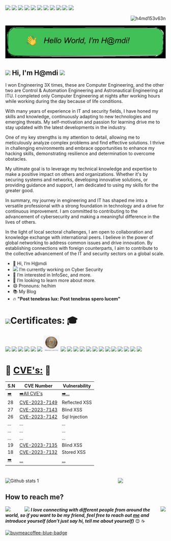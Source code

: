 <!-- [![](https://visitor-badge.laobi.icu/badge?page_id=h4md153v63n.h4md153v63n)](#) -->
  

[<img src="https://img.icons8.com/color/344/linktree.png" width="3.5%"/>](https://linktr.ee/hamdisevben)
[<img src="https://img.icons8.com/color/48/000000/linkedin.png" width="3.5%"/>](https://tr.linkedin.com/in/hamdisevben)
[<img src="https://img.icons8.com/color/48/000000/github.png" width="3.5%"/>](https://github.com/h4md153v63n)
[<img src="https://img.icons8.com/color/48/000000/medium.png" width="3.5%"/>](https://hamdisevben.medium.com)
[<img src="https://img.icons8.com/color/48/000000/twitter.png" width="3.5%"/>](https://twitter.com/h4md153v63n)
[<img src="https://img.icons8.com/color/48/000000/youtube.png" width="3.5%"/>](https://www.youtube.com/channel/UCO3GStB1UtVgt_DrtjH23XA/videos)
[<img src="https://pbs.twimg.com/profile_images/1742924846479429632/7IxtXQ6x_400x400.jpg" width="4%"/>](https://app.hackthebox.com/profile/184261)
[<img src="https://miro.medium.com/max/1220/1*kZDwNIxYuMsAyTUrx1vD0Q.png" width="3.8%"/>](https://tryhackme.com/p/h4md153v63n)
[<img src="https://img.icons8.com/color/344/sladeshare--v1.png" width="3.5%"/>](https://www.slideshare.net/hamdi_sevben)
[<img src="https://img.icons8.com/bubbles/344/duolingo-logo.png" width="3.5%"/>](https://www.duolingo.com/profile/h4md153v63n)
[<img src="https://img.icons8.com/color/48/000000/facebook.png" width="3.5%"/>](https://www.facebook.com/hamdisevben)


<p align="right"> <img src="https://komarev.com/ghpvc/?username=h4md153v63n&label=PROFILE%20VIEWS&color=0e75b6&style=flat" alt="h4md153v63n" /> </p>


![--](https://github.com/h4md153v63n/h4md153v63n/blob/main/oie_ft3HoVLd24pY.png)


<h2 align="left"><img src="https://raw.githubusercontent.com/sidbelbase/sidbelbase/master/wave.gif" width="20px"><strong> Hi, I'm H@mdi </strong><img src="https://media.giphy.com/media/WUlplcMpOCEmTGBtBW/giphy.gif" width="30px"></h2>

I won Engineering 3X times, these are Computer Engineering, and the other two are Control & Automation Engineering and Astronautical Engineering at ITU. I completed only Computer Engineering at nights after working hours while working during the day because of life conditions.

With many years of experience in IT and security fields, I have honed my skills and knowledge, continuously adapting to new technologies and emerging threats. My self-motivation and passion for learning drive me to stay updated with the latest developments in the industry.

One of my key strengths is my attention to detail, allowing me to meticulously analyze complex problems and find effective solutions. I thrive in challenging environments and embrace opportunities to enhance my hacking skills, demonstrating resilience and determination to overcome obstacles.

My ultimate goal is to leverage my technical knowledge and expertise to make a positive impact on others and organizations. Whether it's by securing systems and networks, developing innovative solutions, or providing guidance and support, I am dedicated to using my skills for the greater good.

In summary, my journey in engineering and IT has shaped me into a versatile professional with a strong foundation in technology and a drive for continuous improvement. I am committed to contributing to the advancement of cybersecurity and making a meaningful difference in the lives of others.

In the light of local sectoral challenges, I am open to collaboration and knowledge exchange with international peers. I believe in the power of global networking to address common issues and drive innovation. By establishing connections with foreign counterparts, I aim to contribute to the collective advancement of the IT and security sectors on a global scale.

- 👋  Hi, I’m H@mdi
- <img src="https://media.giphy.com/media/ln7z2eWriiQAllfVcn/giphy.gif" height="20"> I’m currently working on Cyber Security 
- 🔭  I’m interested in InfoSec, and more.
- 💞️  I’m looking to learn more about more.
- 😄  Pronouns: he/him
- 📚  My Blog
- 🔥  **"Post tenebras lux: Post tenebras spero lucem"**


# <img src="https://media.giphy.com/media/12oufCB0MyZ1Go/giphy.gif" width="60">Certificates: 🎓
[<img src="https://images.credly.com/size/680x680/images/e66468bd-5a58-4136-8fb5-994e13501cf5/image.png" width="10.5%"/>](https://www.credly.com/badges/65ac18d4-7087-4cac-a8c1-2e44862f164e)
[<img src="https://images.credly.com/size/680x680/images/9e9e7ef7-384f-4636-8743-1b89a68fb46b/image.png" width="10.5%"/>](https://www.credly.com/badges/486d939e-b089-4123-bd34-eb9e1876c5c8)
[<img src="https://images.credly.com/size/680x680/images/2784d0d8-327c-406f-971e-9f0e15097003/image.png" width="10%"/>](https://www.credly.com/badges/9a4b49d8-b0cf-4048-8817-2bbb7e6a871a)
[<img src="https://miro.medium.com/v2/resize:fit:750/format:webp/0*pfsODON5Jk-8VwcR.png" width="10%"/>](https://www.credly.com/badges/c69b7d37-b218-48b4-98a1-702e4e43ef62)
[<img src="https://miro.medium.com/v2/resize:fit:300/format:webp/0*Jf4rdR8PPm4bel9x.png" width="10%"/>](https://labs.cyberwarfare.live/badge/image/6630849d0dcca27bccbc6c74)
[<img src="https://miro.medium.com/v2/resize:fit:640/format:webp/1*QiV0eQ5bJg4ahkocJAxBig.png" width="7%"/>](https://app.kajabi.com/certificates/be3a2597)
[<img src="https://github.com/h4md153v63n/DefenSec/blob/main/1/WIRESHARK%20Level%20One.PNG" width="10%"/>](https://credentials.securityinstitute.com/89372401-4b5e-43fc-9392-4d4837eec34f)
[<img src="https://miro.medium.com/v2/resize:fit:1400/format:webp/1*XsiCi-lAaFEwv_-pJrGjWA.png" width="10%"/>](https://aspen.eccouncil.org/VerifyBadge?type=certification&a=AZPI0/orrPXBnYOErCUDn3LKBE/9/nrmbbMDo26w5mY=)
[<img src="https://miro.medium.com/v2/resize:fit:828/format:webp/0*uB0nnk553tbsRxo3.png" width="12%"/>](https://miro.medium.com/v2/resize:fit:828/format:webp/1*gDX2-HvLr3vwZx2C2eKldQ.png)
[<img src="https://miro.medium.com/v2/resize:fit:1400/format:webp/1*b6T77ecw1ZKCDv6Pw5J-0g.png" width="10%"/>](https://aspen.eccouncil.org/VerifyBadge?type=mentor&a=C6R7T9cjD6QlI6G9ykIgWBHp5ySh83vD5VxIAW4rXfI=&trk=public_profile_see-credential)
[<img src="https://miro.medium.com/v2/resize:fit:828/format:webp/0*0hS9F8hYLnSTzEk6.png" width="10%"/>](https://www.credly.com/badges/8ef5abd8-ad73-47cf-a8d5-1a03afaca09c)
[<img src="https://miro.medium.com/v2/resize:fit:828/format:webp/0*ebb5qNU5pDDDQY0R.png" width="11%"/>](https://www.credly.com/badges/3cb06a17-66b1-49d2-bc19-6867d99c2841)
[<img src="https://images.credly.com/size/680x680/images/44a5fe44-52e6-45c2-ae9a-41fd9183c81d/image.png" width="11%"/>](https://www.credly.com/users/hamdi-sevben/badges)
[<img src="https://miro.medium.com/v2/resize:fit:640/format:webp/0*ipLmFG55g7p3rP5g.png" width="10.5%"/>](https://miro.medium.com/v2/resize:fit:4800/format:webp/0*twxW0JFY8wElQzcx)
[<img src="https://miro.medium.com/v2/resize:fit:558/format:webp/0*JIxAIvLe4Xq8xDEF.png" width="7.5%"/>](https://www.credential.net/a0414535-ab71-4463-b622-2ac03d4bd92b)
[<img src="https://miro.medium.com/v2/resize:fit:558/format:webp/0*E6IhWnqoD9FUVO6h.png" width="7.5%"/>](https://www.credential.net/adbd00d9-0fe9-49e5-a660-3f14891182dd)
[<img src="https://miro.medium.com/v2/resize:fit:450/format:webp/1*baXLCoHGBsWLgo6gCjY0Og.jpeg" width="10%"/>](https://www.credential.net/ca89672f-05ca-4981-88b2-a297738371aa)
[<img src="https://miro.medium.com/v2/resize:fit:400/format:webp/0*LMP0uK8TEC6sZV2v.png" width="14%"/>](https://miro.medium.com/v2/resize:fit:1400/format:webp/1*9D7yyEteiQFwuD6_pS2RIQ.png)
[<img src="https://miro.medium.com/v2/resize:fit:828/format:webp/0*u4VmcpLPsiLPJVxV.jpg" width="10%"/>](https://aspen.eccouncil.org/VerifyBadge?type=certification&a=C6R7T9cjD6QlI6G9ykIgWBHp5ySh83vD5VxIAW4rXfI=)
[<img src="https://miro.medium.com/v2/resize:fit:640/format:webp/1*lypM5jJXoZHhCZdX2kqFcA.png" width="17%"/>](https://miro.medium.com/v2/resize:fit:1400/format:webp/1*z8I8uIbX7Okv8xRcZhu27Q.png)


# 🔎 [CVE's:](https://github.com/h4md153v63n/CVEs/blob/main/README.md) 🎯
|S.N|CVE Number|Vulnerability|
|---|---|---|
|[➡️](https://github.com/h4md153v63n/CVEs/blob/main/README.md)|[➡️All CVE's](https://github.com/h4md153v63n/CVEs/blob/main/README.md)|[➡️...](https://github.com/h4md153v63n/CVEs/blob/main/README.md)|
|28|[CVE-2023-7149](https://github.com/h4md153v63n/CVEs/blob/main/QR_Code_Generator/QR_Code_Generator-Reflected_Cross_Site_Scripting.md)|Reflected XSS|
|27|[CVE-2023-7143](https://github.com/h4md153v63n/CVEs/blob/main/Client_Details_System/Client_Details_System-Blind_Cross_Site_Scripting.md)|Blind XSS|
|26|[CVE-2023-7142](https://github.com/h4md153v63n/CVEs/blob/main/Client_Details_System/Client_Details_System-SQL_Injection_6.md)|Sql Injection|
|...|...|...|
|...|...|...|
|...|...|...|
|19|[CVE-2023-7135](https://github.com/h4md153v63n/CVEs/blob/main/Record_Management_System/Record_Management_System-Blind_Cross_Site_Scripting-1.md)|Blind XSS|
|18|[CVE-2023-7132](https://github.com/h4md153v63n/CVEs/blob/main/Intern_Membership_Management_System/Intern_Membership_Management_System-Stored_Cross_site_Scripting.md)|Stored XSS|
|[➡️](https://github.com/h4md153v63n/CVEs/blob/main/README.md)|[...](https://github.com/h4md153v63n/CVEs/blob/main/README.md)|[...](https://github.com/h4md153v63n/CVEs/blob/main/README.md)|

# 
<img align="right" src="https://media.giphy.com/media/M9gbBd9nbDrOTu1Mqx/giphy.gif" width="150">

![Github stats 1](https://github-readme-stats.vercel.app/api?username=h4md153v63n&show_icons=true&theme=dark) 


## How to reach me?
<img align="right" src="https://media.giphy.com/media/d31vTpVi1LAcDvdm/giphy.gif" height="160px" width="auto">

<img align="left" src="https://media.giphy.com/media/LnQjpWaON8nhr21vNW/giphy.gif" width="60"> <img src="https://media.giphy.com/media/RhwkGhrlj3NVSOxWSN/giphy.gif" height="50"> <em><b> I love connecting with different people from around the world, so if you want to be my friend, feel free to reach out [me](https://linktr.ee/hamdisevben) and introduce yourself (don’t just say hi, tell me about yourself)</b> </em> 😊 :coffee:

<p align="left">
<a href="https://buymeacoffee.com/hamdi.sevben" target="_blank" title="buymeacoffee">
  <img src="https://iili.io/JoQloQa.md.png"  alt="buymeacoffee-blue-badge" style="width: 180px;">
</a>

